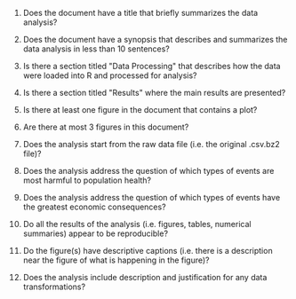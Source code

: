 1. Does the document have a title that briefly summarizes the data analysis?  

1. Does the document have a synopsis that describes and summarizes the data analysis in less than 10 sentences? 

1. Is there a section titled "Data Processing" that describes how the data were loaded into R and processed for analysis?

1. Is there a section titled "Results" where the main results are presented?

1. Is there at least one figure in the document that contains a plot?

1. Are there at most 3 figures in this document?

1. Does the analysis start from the raw data file (i.e. the original .csv.bz2 file)?

1. Does the analysis address the question of which types of events are most harmful to population health?

1. Does the analysis address the question of which types of events have the greatest economic consequences?

1. Do all the results of the analysis (i.e. figures, tables, numerical summaries) appear to be reproducible?

1. Do the figure(s) have descriptive captions (i.e. there is a description near the figure of what is happening in the figure)?

1. Does the analysis include description and justification for any data transformations? 
